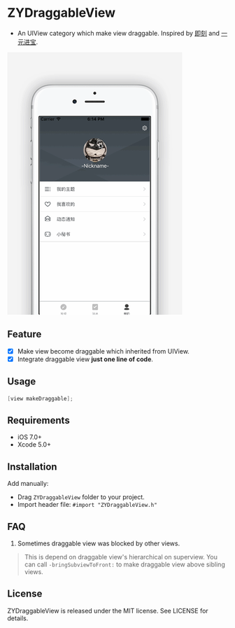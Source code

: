 # ZYDraggableView
- An UIView category which make view draggable. Inspired by [即刻](https://itunes.apple.com/cn/app/ji-ke-yong-zui-lan-fang-shi/id966129812?mt=8) and [一元进宝](https://itunes.apple.com/cn/app/yi-yuan-jin-bao-quan-min-yi/id1056900729?mt=8).

![](./preview.gif)

## Feature

 - [x] Make view become draggable which inherited from UIView.
 - [x] Integrate draggable view **just one line of code**.

## Usage

```Objective-C
[view makeDraggable];
```

## Requirements

- iOS 7.0+
- Xcode 5.0+

## Installation

Add manually:
- Drag `ZYDraggableView` folder to your project.
- Import header file: `#import "ZYDraggableView.h"`

## FAQ

1. Sometimes draggable view was blocked by other views.

> This is depend on draggable view's hierarchical on superview. You can call `-bringSubviewToFront:` to make draggable view above sibling views.

## License

ZYDraggableView is released under the MIT license. See LICENSE for details.
